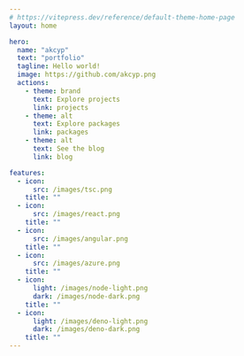 ```yaml
---
# https://vitepress.dev/reference/default-theme-home-page
layout: home

hero:
  name: "akcyp"
  text: "portfolio"
  tagline: Hello world!
  image: https://github.com/akcyp.png
  actions:
    - theme: brand
      text: Explore projects
      link: projects
    - theme: alt
      text: Explore packages
      link: packages
    - theme: alt
      text: See the blog
      link: blog

features:
  - icon:
      src: /images/tsc.png
    title: ""
  - icon:
      src: /images/react.png
    title: ""
  - icon:
      src: /images/angular.png
    title: ""
  - icon:
      src: /images/azure.png
    title: ""
  - icon:
      light: /images/node-light.png
      dark: /images/node-dark.png
    title: ""
  - icon:
      light: /images/deno-light.png
      dark: /images/deno-dark.png
    title: ""
---
```


